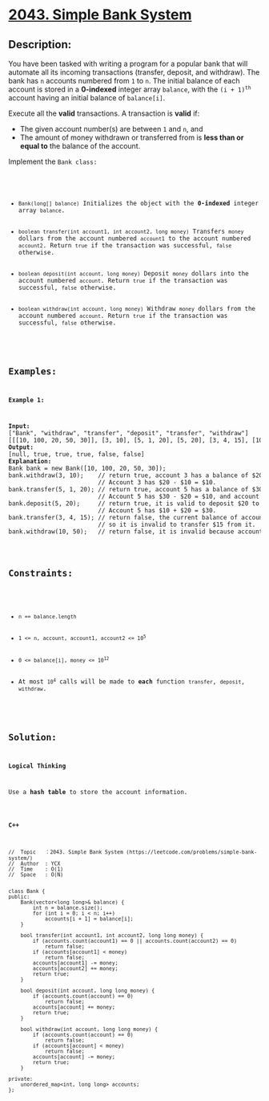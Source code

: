 # [2043. Simple Bank System](https://leetcode.com/problems/simple-bank-system/)


## Description:

<p>You have been tasked with writing a program for a popular bank that will automate all its incoming transactions (transfer, deposit, and withdraw). The bank has <code>n</code> accounts numbered from <code>1</code> to <code>n</code>. The initial balance of each account is stored in a <strong>0-indexed</strong> integer array <code>balance</code>, with the <code>(i + 1)<sup>th</sup></code> account having an initial balance of <code>balance[i]</code>.</p>
<p>Execute all the <strong>valid</strong> transactions. A transaction is <strong>valid</strong> if:</p>
<ul>
  <li>The given account number(s) are between <code>1</code> and <code>n</code>, and</li>
  <li>The amount of money withdrawn or transferred from is <strong>less than or equal to</strong> the balance of the account.</li>
</ul>
<p>Implement the <code>Bank class:</p>
<ul>
  <li><code>Bank(long[] balance)</code> Initializes the object with the <strong>0-indexed</strong> integer array <code>balance</code>.</li>
  <li><code>boolean transfer(int account1, int account2, long money)</code> Transfers <code>money</code> dollars from the account numbered <code>account1</code> to the account numbered <code>account2</code>. Return <code>true</code> if the transaction was successful, <code>false</code> otherwise.</li>
  <li><code>boolean deposit(int account, long money)</code> Deposit <code>money</code> dollars into the account numbered <code>account</code>. Return <code>true</code> if the transaction was successful, <code>false</code> otherwise.</li>
  <li><code>boolean withdraw(int account, long money)</code> Withdraw <code>money</code> dollars from the account numbered <code>account</code>. Return <code>true</code> if the transaction was successful, <code>false</code> otherwise.</li>
</ul>


## Examples:

<strong>Example 1:</strong>
<pre>
<strong>Input:</strong>
["Bank", "withdraw", "transfer", "deposit", "transfer", "withdraw"]
[[[10, 100, 20, 50, 30]], [3, 10], [5, 1, 20], [5, 20], [3, 4, 15], [10, 50]]
<strong>Output:</strong>
[null, true, true, true, false, false]
<strong>Explanation:</strong> 
Bank bank = new Bank([10, 100, 20, 50, 30]);
bank.withdraw(3, 10);    // return true, account 3 has a balance of $20, so it is valid to withdraw $10.
                         // Account 3 has $20 - $10 = $10.
bank.transfer(5, 1, 20); // return true, account 5 has a balance of $30, so it is valid to transfer $20.
                         // Account 5 has $30 - $20 = $10, and account 1 has $10 + $20 = $30.
bank.deposit(5, 20);     // return true, it is valid to deposit $20 to account 5.
                         // Account 5 has $10 + $20 = $30.
bank.transfer(3, 4, 15); // return false, the current balance of account 3 is $10,
                         // so it is invalid to transfer $15 from it.
bank.withdraw(10, 50);   // return false, it is invalid because account 10 does not exist.
</pre>


## Constraints:

<ul>
  <li><code>n == balance.length</code></li>
  <li><code>1 &lt;= n, account, account1, account2 &lt;= 10<sup>5</sup></code></li>
  <li><code>0 &lt;= balance[i], money &lt;= 10<sup>12</sup></code></li>
  <li>At most <code>10<sup>4</sup></code> calls will be made to <strong>each</strong> function <code>transfer</code>, <code>deposit</code>, <code>withdraw</code>.</li>
</ul>


## Solution:

<strong>Logical Thinking</strong>
<p>Use a <strong>hash table</strong> to store the account information.</p>

 
<strong>C++</strong>

```
//  Topic   ：2043. Simple Bank System (https://leetcode.com/problems/simple-bank-system/)
//  Author  : YCX
//  Time    : O(1)
//  Space   : O(N)


class Bank {
public:
    Bank(vector<long long>& balance) {
        int n = balance.size();
        for (int i = 0; i < n; i++)
            accounts[i + 1] = balance[i];
    }
    
    bool transfer(int account1, int account2, long long money) {
        if (accounts.count(account1) == 0 || accounts.count(account2) == 0)
            return false;
        if (accounts[account1] < money)
            return false;
        accounts[account1] -= money;
        accounts[account2] += money;
        return true;
    }
    
    bool deposit(int account, long long money) {
        if (accounts.count(account) == 0)
            return false;
        accounts[account] += money;
        return true;
    }
    
    bool withdraw(int account, long long money) {
        if (accounts.count(account) == 0)
            return false;
        if (accounts[account] < money)
            return false;
        accounts[account] -= money;
        return true;
    }
    
private: 
    unordered_map<int, long long> accounts;
};

```
